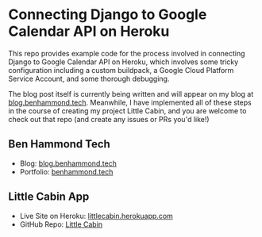 # Connecting Django to Google Calendar API on Heroku

This repo provides example code for the process involved in connecting Django to Google Calendar API on Heroku, which involves some tricky configuration including a custom buildpack, a Google Cloud Platform Service Account, and some thorough debugging.

The blog post itself is currently being written and will appear on my blog at [blog.benhammond.tech](https://blog.benhammond.tech). Meanwhile, I have implemented all of these steps in the course of creating my project Little Cabin, and you are welcome to check out that repo (and create any issues or PRs you'd like!)

## Ben Hammond Tech

- Blog: [blog.benhammond.tech](https://blog.benhammond.tech)
- Portfolio: [benhammond.tech](https://benhammond.tech)

## Little Cabin App

- Live Site on Heroku: [littlecabin.herokuapp.com](https://littlecabin.herokuapp.com)
- GitHub Repo: [Little Cabin](https://github.com/benhammondmusic/littlecabin)
